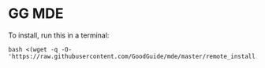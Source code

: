 # GG MDE

To install, run this in a terminal:

```
bash <(wget -q -O- 'https://raw.githubusercontent.com/GoodGuide/mde/master/remote_install.sh')
```
